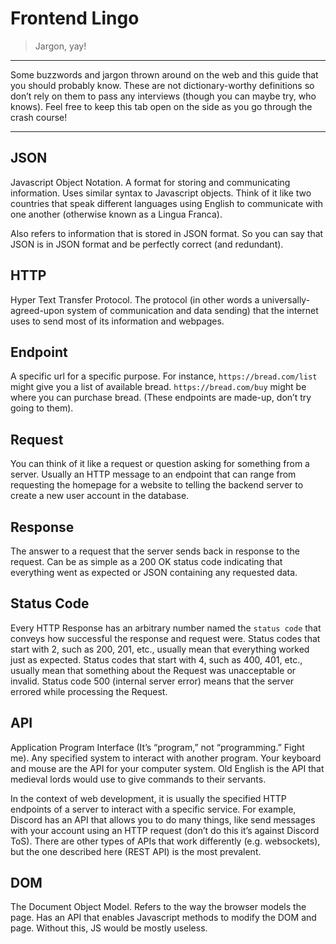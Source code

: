 # Frontend Lingo

> Jargon, yay!
> 

---

Some buzzwords and jargon thrown around on the web and this guide that you should probably know. These are not dictionary-worthy definitions so don’t rely on them to pass any interviews (though you can maybe try, who knows). Feel free to keep this tab open on the side as you go through the crash course!

---

## JSON

Javascript Object Notation. A format for storing and communicating information. Uses similar syntax to Javascript objects. Think of it like two countries that speak different languages using English to communicate with one another (otherwise known as a Lingua Franca). 

Also refers to information that is stored in JSON format. So you can say that JSON is in JSON format and be perfectly correct (and redundant). 

## HTTP

Hyper Text Transfer Protocol. The protocol (in other words a universally-agreed-upon system of communication and data sending) that the internet uses to send most of its information and webpages. 

## Endpoint

A specific url for a specific purpose. For instance, `https://bread.com/list` might give you a list of available bread. `https://bread.com/buy` might be where you can purchase bread. (These endpoints are made-up, don’t try going to them).

## Request

You can think of it like a request or question asking for something from a server. Usually an HTTP message to an endpoint that can range from requesting the homepage for a website to telling the backend server to create a new user account in the database.

## Response

The answer to a request that the server sends back in response to the request. Can be as simple as a 200 OK status code indicating that everything went as expected or JSON containing any requested data.

## Status Code

Every HTTP Response has an arbitrary number named the `status code` that conveys how successful the response and request were. Status codes that start with 2, such as 200, 201, etc., usually mean that everything worked just as expected. Status codes that start with 4, such as 400, 401, etc., usually mean that something about the Request was unacceptable or invalid. Status code 500 (internal server error) means that the server errored while processing the Request.

## API

Application Program Interface (It’s “program,” not “programming.” Fight me). Any specified system to interact with another program. Your keyboard and mouse are the API for your computer system. Old English is the API that medieval lords would use to give commands to their servants. 

In the context of web development, it is usually the specified HTTP endpoints of a server to interact with a specific service. For example, Discord has an API that allows you to do many things, like send messages with your account using an HTTP request (don’t do this it’s against Discord ToS). There are other types of APIs that work differently (e.g. websockets), but the one described here (REST API) is the most prevalent. 

## DOM

The Document Object Model. Refers to the way the browser models the page. Has an API that enables Javascript methods to modify the DOM and page. Without this, JS would be mostly useless.